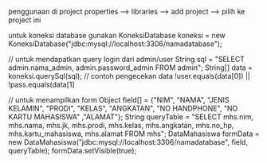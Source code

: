 penggunaan di project properties --> libraries --> add project --> pilih ke project ini

untuk koneksi database gunakan 
KoneksiDatabase koneksi = new KoneksiDatabase("jdbc:mysql://localhost:3306/namadatabase");

// untuk mendapatkan query login dari admin/user
String sql = "SELECT admin.nama_admin, admin.password_admin FROM admin";
String[] data = koneksi.querySql(sql);
// contoh pengecekan data !user.equals(data[0]) || !pass.equals(data[1]

// untuk menampilkan form
Object field[] = {"NIM", "NAMA", "JENIS KELAMIN", "PRODI", "KELAS", "ANGKATAN", "NO HANDPHONE", "NO KARTU MAHASISWA" ,"ALAMAT"};
String queryTable = "SELECT mhs.nim, mhs.nama, mhs.jk, mhs.prodi, mhs.kelas, mhs.angkatan, mhs.no_hp, mhs.kartu_mahasiswa, mhs.alamat FROM mhs";
DataMahasiswa formData = new DataMahasiswa("jdbc:mysql://localhost:3306/namadatabase", field, queryTable);
formData.setVisible(true);
